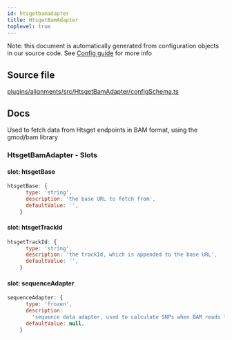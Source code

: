 ```yaml
---
id: htsgetbamadapter
title: HtsgetBamAdapter
toplevel: true
---
```


Note: this document is automatically generated from configuration objects in our
source code. See [Config guide](/docs/config_guide) for more info

## Source file

[plugins/alignments/src/HtsgetBamAdapter/configSchema.ts](https://github.com/GMOD/jbrowse-components/blob/main/plugins/alignments/src/HtsgetBamAdapter/configSchema.ts)

## Docs

Used to fetch data from Htsget endpoints in BAM format, using the gmod/bam
library

### HtsgetBamAdapter - Slots

#### slot: htsgetBase

```js
htsgetBase: {
      type: 'string',
      description: 'the base URL to fetch from',
      defaultValue: '',
    }
```

#### slot: htsgetTrackId

```js
htsgetTrackId: {
      type: 'string',
      description: 'the trackId, which is appended to the base URL',
      defaultValue: '',
    }
```

#### slot: sequenceAdapter

```js
sequenceAdapter: {
      type: 'frozen',
      description:
        'sequence data adapter, used to calculate SNPs when BAM reads lacking MD tags',
      defaultValue: null,
    }
```
